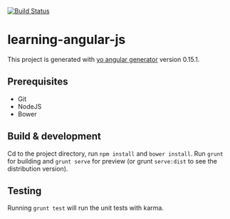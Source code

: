 [![Build Status](https://travis-ci.org/jglouis/LearningAngularJS.svg?branch=master)](https://travis-ci.org/jglouis/LearningAngularJS)

# learning-angular-js

This project is generated with [yo angular generator](https://github.com/yeoman/generator-angular)
version 0.15.1.

## Prerequisites

* Git
* NodeJS
* Bower

## Build & development

Cd to the project directory, run `npm install` and `bower install`.
Run `grunt` for building and `grunt serve` for preview (or grunt `serve:dist` to see the distribution version).

## Testing

Running `grunt test` will run the unit tests with karma.
